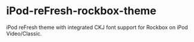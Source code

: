 # iPod-reFresh-rockbox-theme
iPod reFresh theme with integrated CKJ font support for Rockbox on iPod Video/Classic.
